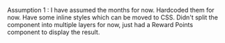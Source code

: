 Assumption 1 : I have assumed the months for now. Hardcoded them for now.
Have some inline styles which can be moved to CSS.
Didn't split the component into multiple layers for now, just had a Reward Points component to display the result.